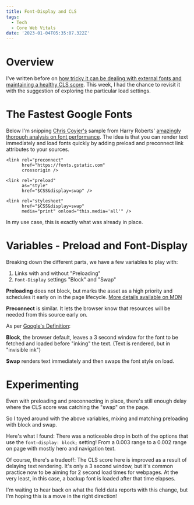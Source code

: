 ```yaml
---
title: Font-Display and CLS
tags:
  - Tech
  - Core Web Vitals
date: '2023-01-04T05:35:07.322Z'
---
```


# Overview

I've written before on [how tricky it can be dealing with external fonts and maintaining a healthy CLS score](/fontcls). This week, I had the chance to revisit it with the suggestion of exploring the particular load settings.

# The Fastest Google Fonts

Below I'm snipping [Chris Coyier's](https://css-tricks.com/the-fastest-google-fonts/) sample from Harry Roberts' [amazingly thorough analysis on font performance](https://csswizardry.com/2020/05/the-fastest-google-fonts/). The idea is that you can render text immediately and load fonts quickly by adding preload and preconnect link attributes to your sources.

```
<link rel="preconnect"
      href="https://fonts.gstatic.com"
      crossorigin />

<link rel="preload"
      as="style"
      href="$CSS&display=swap" />

<link rel="stylesheet"
      href="$CSS&display=swap"
      media="print" onload="this.media='all'" />
```

In my use case, this is exactly what was already in place.

# Variables - Preload and Font-Display

Breaking down the different parts, we have a few variables to play with:

1. Links with and without "Preloading"
2. `Font-Display` settings "Block" and "Swap"

**Preloading** does not block, but marks the asset as a high priority and schedules it early on in the page lifecycle. [More details available on MDN](https://developer.mozilla.org/en-US/docs/Web/HTML/Link_types/preload)

**Preconnect** is similar. It lets the browser know that resources will be needed from this source early on.

As per [Google's Definition](https://developer.chrome.com/blog/font-display/):

**Block**, the browser default, leaves a 3 second window for the font to be fetched and loaded before "inking" the text. (Text is rendered, but in "invisible ink")

**Swap** renders text immediately and then swaps the font style on load.

# Experimenting

Even with preloading and preconnecting in place, there's still enough delay where the CLS score was catching the "swap" on the page.

So I toyed around with the above variables, mixing and matching preloading with block and swap.

Here's what I found: There was a noticeable drop in both of the options that use the `font-display: block;` setting! From a 0.003 range to a 0.002 range on page with mostly hero and navigation text.

Of course, there's a tradeoff: The CLS score here is improved as a result of delaying text rendering. It's only a 3 second window, but it's common practice now to be aiming for 2 second load times for webpages. At the very least, in this case, a backup font is loaded after that time elapses.

I'm waiting to hear back on what the field data reports with this change, but I'm hoping this is a move in the right direction!
